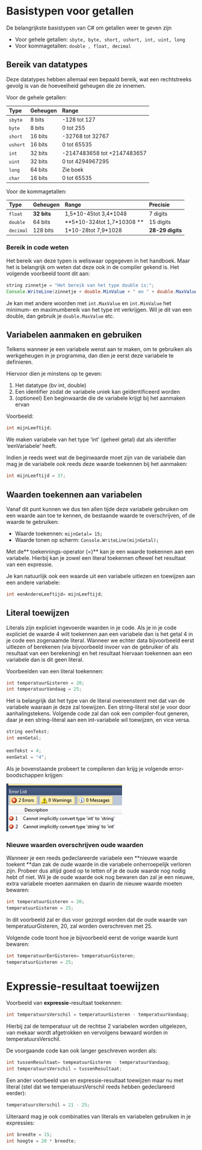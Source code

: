# Basistypen voor getallen

De belangrijkste basistypen van C\# om getallen weer te geven zijn

* Voor gehele getallen: `sbyte, byte, short, ushort, int, uint, long`
* Voor kommagetallen: `double , float, decimal`

## Bereik van datatypes

Deze datatypes hebben allemaal een bepaald bereik, wat een rechtstreeks gevolg is van de hoeveelheid geheugen die ze innemen.

Voor de gehele getallen:

| **Type** | **Geheugen** | **Range** |
| :--- | :--- | :--- |
| `sbyte` | 8 bits | -128 tot 127 |
| `byte` | 8 bits | 0 tot 255 |
| `short` | 16 bits | -32768 tot 32767 |
| `ushort` | 16 bits | 0 tot 65535 |
| `int` | 32 bits | -2147483658 tot +2147483657 |
| `uint` | 32 bits | 0 tot 4294967295 |
| `long` | 64 bits | Zie boek |
| `char` | 16 bits | 0 tot 65535 |

Voor de kommagetallen:

| **Type** | **Geheugen** | **Range** | **Precisie** |
| :--- | :--- | :--- | :--- |
| `float` | **32 bits** | 1,5\*10-45tot 3,4\*1048 | 7 digits |
| `double` | 64 bits | **5\*10-324tot 1,7\*10308 ** | 15 digits |
| `decimal` | 128 bits | 1\*10-28tot 7,9\*1028 | **28-29 digits** |

### Bereik in code weten

Het bereik van deze typen is weliswaar opgegeven in het handboek. Maar het is belangrijk om weten dat deze ook in de compiler gekend is. Het volgende voorbeeld toont dit aan:

```java
string zinnetje = "Het bereik van het type double is:";
Console.WriteLine(zinnetje + double.MinValue + " en " + double.MaxValue);
```

Je kan met andere woorden met `int.MaxValue` en `int.MinValue` het minimum- en maximumbereik van het type int verkrijgen. Wil je dit van een double, dan gebruik je `double.MaxValue` etc.

## Variabelen aanmaken en gebruiken

Telkens wanneer je een variabele wenst aan te maken, om te gebruiken als werkgeheugen in je programma, dan dien je eerst deze variabele te definieren.

Hiervoor dien je minstens op te geven:

1. Het datatype \(bv int, double\)
2. Een identifier zodat de variabele uniek kan geïdentificeerd worden
3. \(optioneel\) Een beginwaarde die de variabele krijgt bij het aanmaken ervan

Voorbeeld:

```java
int mijnLeeftijd;
```

We maken variabele van het type ‘int’ \(geheel getal\) dat als identifier ‘eenVariabele’ heeft.

Indien je reeds weet wat de beginwaarde moet zijn van de variabele dan mag je de variabele ook reeds deze waarde toekennen bij het aanmaken:

```java
int mijnLeeftijd = 37;
```

## Waarden toekennen aan variabelen

Vanaf dit punt kunnen we dus ten allen tijde deze variabele gebruiken om een waarde aan toe te kennen, de bestaande waarde te overschrijven, of de waarde te gebruiken:

* Waarde toekennen: `mijnGetal= 15;`
* Waarde tonen op scherm: `Console.WriteLine(mijnGetal);`

Met de** toekennings-operator \(=\)** kan je een waarde toekennen aan een variabele. Hierbij kan je zowel een literal toekennen oftewel het resultaat van een expressie.

Je kan natuurlijk ook een waarde uit een variabele uitlezen en toewijzen aan een andere variabele:

```java
int eenAndereLeeftijd= mijnLeeftijd;
```

## Literal toewijzen

Literals zijn expliciet ingevoerde waarden in je code. Als je in je code expliciet de waarde 4 wilt toekennen aan een variabele dan is het getal 4 in je code een zogenaamde literal. Wanneer we echter data bijvoorbeeld eerst uitlezen of berekenen \(via bijvoorbeeld invoer van de gebruiker of als resultaat van een berekening\) en het resultaat hiervaan toekennen aan een variabele dan is dit geen literal.

Voorbeelden van een literal toekennen:

```java
int temperatuurGisteren = 20;
int temperatuurVandaag = 25;
```

Het is belangrijk dat het type van de literal overeenstemt met dat van de variabele waaraan je deze zal toewijzen. Een string-literal stel je voor door aanhalingstekens. Volgende code zal dan ook een compiler-fout generen, daar je een string-literal aan een int-variabele wil toewijzen, en vice versa.

```java
string eenTekst;
int eenGetal;
 
eenTekst = 4;
eenGetal = "4";
```

Als je bovenstaande probeert te compileren dan krijg je volgende error-boodschappen krijgen:

![](/assets/errorliteraltoekenning.png)

### Nieuwe waarden overschrijven oude waarden

Wanneer je een reeds gedeclareerde variabele een **nieuwe waarde toekent **dan zak de oude waarde in die variabele onherroepelijk verloren zijn. Probeer dus altijd goed op te letten of je de oude waarde nog nodig hebt of niet. Wil je de oude waarde ook nog bewaren dan zal je een nieuwe, extra variabele moeten aanmaken en daarin de nieuwe waarde moeten bewaren:

```java
int temperatuurGisteren = 20;
temperatuurGisteren = 25;
```

In dit voorbeeld zal er dus voor gezorgd worden dat de oude waarde van temperatuurGisteren, 20, zal worden overschreven met 25.

Volgende code toont hoe je bijvoorbeeld eerst de vorige waarde kunt bewaren:

```java
int temperatuurEerGisteren= temperatuurGisteren;
temperatuurGisteren = 25;
```

# Expressie-resultaat toewijzen

Voorbeeld van **expressie**-resultaat toekennen:

```java
int temperatuursVerschil = temperatuurGisteren - temperatuurVandaag;
```

Hierbij zal de temperatuur uit de rechtse 2 variabelen worden uitgelezen, van mekaar wordt afgetrokken en vervolgens bewaard worden in temperatuursVerschil.

De voorgaande code kan ook langer geschreven worden als:

```java
int tussenResultaat= tempeatuurGisteren - temperatuurVandaag;
int temperatuursVerschil = tussenResultaat;
```

Een ander voorbeeld van en expressie-resultaat toewijzen maar nu met literal \(stel dat we temperatuursVerschil reeds hebben gedeclareerd eerder\):

```java
temperatuursVerschil = 21 - 25;
```

Uiteraard mag je ook combinaties van literals en variabelen gebruiken in je expressies:

```java
int breedte = 15;
int hoogte = 20 * breedte; 
```



